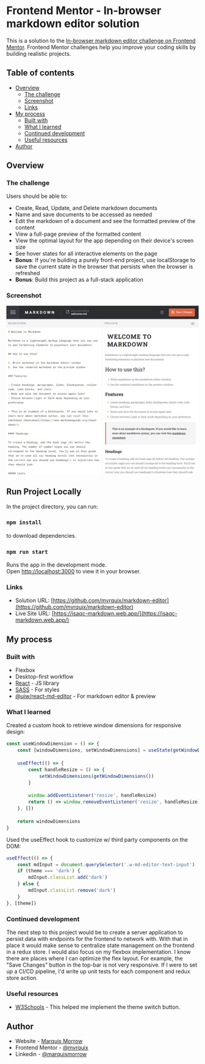 # Frontend Mentor - In-browser markdown editor solution

This is a solution to the [In-browser markdown editor challenge on Frontend Mentor](https://www.frontendmentor.io/challenges/inbrowser-markdown-editor-r16TrrQX9). Frontend Mentor challenges help you improve your coding skills by building realistic projects.

## Table of contents

- [Overview](#overview)
  - [The challenge](#the-challenge)
  - [Screenshot](#screenshot)
  - [Links](#links)
- [My process](#my-process)
  - [Built with](#built-with)
  - [What I learned](#what-i-learned)
  - [Continued development](#continued-development)
  - [Useful resources](#useful-resources)
- [Author](#author)

## Overview

### The challenge

Users should be able to:

- Create, Read, Update, and Delete markdown documents
- Name and save documents to be accessed as needed
- Edit the markdown of a document and see the formatted preview of the content
- View a full-page preview of the formatted content
- View the optimal layout for the app depending on their device's screen size
- See hover states for all interactive elements on the page
- **Bonus**: If you're building a purely front-end project, use localStorage to save the current state in the browser that persists when the browser is refreshed
- **Bonus**: Build this project as a full-stack application

### Screenshot

![](./screenshot.png)

## Run Project Locally

In the project directory, you can run:

### `npm install`

to download dependencies.

### `npm run start`

Runs the app in the development mode.\
Open [http://localhost:3000](http://localhost:3000) to view it in your browser.

### Links

- Solution URL: [https://github.com/mvrquix/markdown-editor](https://github.com/mvrquix/markdown-editor)
- Live Site URL: [https://isaqc-markdown.web.app/](https://isaqc-markdown.web.app/)

## My process

### Built with

- Flexbox
- Desktop-first workflow
- [React](https://reactjs.org/) - JS library
- [SASS](https://www.npmjs.com/package/sass) - For styles
- [@uiw/react-md-editor](https://github.com/uiwjs/react-md-editor) - For markdown editor & preview

### What I learned

Created a custom hook to retrieve window dimensions for responsive design:

```js
const useWindowDimension = () => {
	const [windowDimensions, setWindowDimensions] = useState(getWindowDimensions())

	useEffect(() => {
		const handleResize = () => {
			setWindowDimensions(getWindowDimensions())
		}

		window.addEventListener('resize', handleResize)
		return () => window.removeEventListener('resize', handleResize)
	}, [])

	return windowDimensions
}
```

Used the useEffect hook to customize w/ third party components on the DOM:

```js
useEffect(() => {
	const mdInput = document.querySelector('.w-md-editor-text-input')
	if (theme === 'dark') {
		mdInput.classList.add('dark')
	} else {
		mdInput.classList.remove('dark')
	}
}, [theme])
```

### Continued development

The next step to this project would be to create a server application to persist data with endpoints for the frontend to network with. With that in place
it would make sense to centralize state management on the frontend in a redux store. I would also focus on my flexbox implementation. I know there are places where I can optimize the flex layout. For example, the "Save Changes" button in the top-bar is not very responsive. If I were to set up a CI/CD pipeline, I'd write up unit tests for each component and redux store action.

### Useful resources

- [W3Schools](https://www.w3schools.com/howto/howto_css_switch.asp) - This helped me implement the theme switch button.

## Author

- Website - [Marquis Morrow](https://isaqc.io/)
- Frontend Mentor - [@mvrquix](https://www.frontendmentor.io/profile/mvrquix)
- Linkedin - [@marquismorrow](https://www.linkedin.com/in/marquismorrow/)

